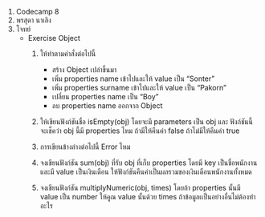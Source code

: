 1. Codecamp 8
2. พรสุดา  นาเลิง
3. โจทย์ 
    * Exercise Object
        1. ให้ทำตามคำสั่งต่อไปนี้
            - สร้าง Object เปล่าขึ้นมา
            - เพิ่ม properties name เข้าไปและให้ value เป็น “Sonter”
            - เพิ่ม properties surname เข้าไปและให้ value เป็น “Pakorn”
            - เปลี่ยน properties name เป็น “Boy”
            - ลบ properties name ออกจาก Object

        2. ให้เขียนฟังก์ชันชื่อ isEmpty(obj) โดยจะมี parameters เป็น obj และ ฟังก์ชันนี้จะเช็คว่า obj นี้มี properties ไหม ถ้ามีให้คืนค่า false ถ้าไม่มีให้คืนค่า true

        3. การเขียนข้างล่างต่อไปนี้ Error ไหม

        4. จงเขียนฟังก์ชัน sum(obj) ที่รับ obj ที่เก็บ properties โดยมี key เป็นชื่อพนักงานและมี value เป็นเงินเดือน ให้ฟังก์ชันคืนค่าเป็นผลรวมของเงินเดือนพนักงานทั้งหมด

        5. จงเขียนฟังก์ชัน multiplyNumeric(obj, times) โดยถ้า properties นั้นมี value เป็น number 
ให้คูณ value นั้นด้วย times ถ้าข้อมูลเเป็นอย่างอื่นไม่ต้องทำอะไร